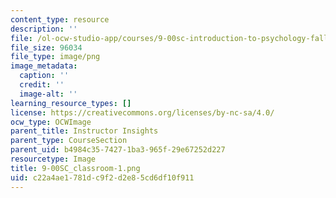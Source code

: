 ```yaml
---
content_type: resource
description: ''
file: /ol-ocw-studio-app/courses/9-00sc-introduction-to-psychology-fall-2011/c22a4ae1781dc9f2d2e85cd6df10f911_9-00SC_classroom-1.png
file_size: 96034
file_type: image/png
image_metadata:
  caption: ''
  credit: ''
  image-alt: ''
learning_resource_types: []
license: https://creativecommons.org/licenses/by-nc-sa/4.0/
ocw_type: OCWImage
parent_title: Instructor Insights
parent_type: CourseSection
parent_uid: b4984c35-7427-1ba3-965f-29e67252d227
resourcetype: Image
title: 9-00SC_classroom-1.png
uid: c22a4ae1-781d-c9f2-d2e8-5cd6df10f911
---
```

